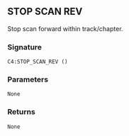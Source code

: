 ## STOP SCAN REV

Stop scan forward within track/chapter.


### Signature

`C4:STOP_SCAN_REV ()`


### Parameters

`None`


### Returns

`None`
